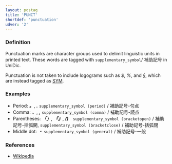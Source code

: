 ```yaml
---
layout: postag
title: 'PUNCT'
shortdef: 'punctuation'
udver: '2'
---
```


### Definition

Punctuation marks are character groups used to delimit linguistic units in printed text.
These words are tagged with `supplementary_symbol`/ 補助記号 in UniDic.


Punctuation is not taken to include logograms such as _$_, _%_, and
_§_, which are instead tagged as [SYM]().

### Examples

- Period: _<b>。</b>_, _<b>.</b>_ `supplementary_symbol (period)` / 補助記号-句点
- Comma: _<b>、</b>_, _<b>,</b>_ `supplementary_symbol (comma)` / 補助記号-読点
- Parentheses: _<b>「」</b>_, _<b>『』</b>_, _<b>()</b>_　`supplementary_symbol (bracketopen)` / 補助記号-括弧開, `supplementary_symbol (bracketclose)` / 補助記号-括弧閉
- Middle dot: _<b>・</b>_ `supplementary_symbol (general)` / 補助記号-一般


### References

- [Wikipedia](http://en.wikipedia.org/wiki/Punctuation)
<!-- Interlanguage links updated Po 11. listopadu 2024, 20:09:26 CET -->
